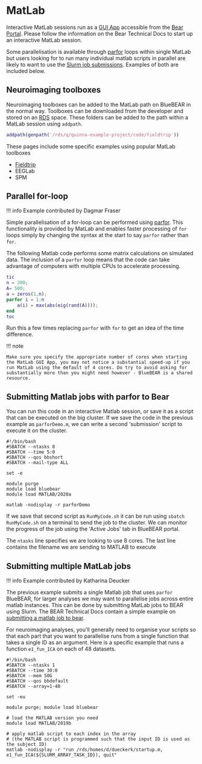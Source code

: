 # MatLab

Interactive MatLab sessions run as a [GUI App](https://docs.bear.bham.ac.uk/portal/gui_apps/) accessible from the [Bear Portal](https://docs.bear.bham.ac.uk/portal/accessing/). Please follow the information on the Bear Technical Docs to start up an interactive MatLab session.

Some parallelisation is available through [parfor](https://www.mathworks.com/help/matlab/ref/parfor.html) loops within single MatLab but users looking for to run many individual matlab scripts in parallel are likely to want to use the [Slurm job submissions](https://docs.bear.bham.ac.uk/bluebear/jobs/). Examples of both are included below.

## Neuroimaging toolboxes

Neuroimaging toolboxes can be added to the MatLab path on BlueBEAR in the normal way. Toolboxes can be downloaded from the developer and stored on an [RDS](https://docs.bear.bham.ac.uk/rds/accessing/) space. These folders can be added to the path within a MatLab session using `addpath`.

``` matlab
addpath(genpath('/rds/q/quinna-example-project/code/fieldtrip'))
```

These pages include some specific examples using popular MatLab toolboxes

- [Fieldtrip](fieldtrip.md)
- EEGLab
- SPM

## Parallel for-loop

!!! info
    Example contributed by Dagmar Fraser


Simple parallelisation of a for-loop can be performed using [parfor](https://www.mathworks.com/help/matlab/ref/parfor.html). This functionality is provided by MatLab and enables faster processing of `for` loops simply by changing the syntax at the start to say `parfor` rather than `for`.

The following Matlab code performs some matrix calculations on simulated data. The inclusion of a `parfor` loop means that the code can take advantage of computers with multiple CPUs to accelerate processing.

```Matlab
tic
n = 200;
A= 500;
a = zeros(1,n);
parfor i = 1:n
    a(i) = max(abs(eig(rand(A))));
end
toc
```

Run this a few times replacing `parfor` with `for` to get an idea of the time difference.

!!! note

    Make sure you specify the appropriate number of cores when starting the MatLab GUI App, you may not notice a substantial speed-up if you run MatLab using the default of 4 cores. Do try to avoid asking for substantially more than you might need however - BlueBEAR is a shared resource.

## Submitting Matlab jobs with parfor to Bear

You can run this code in an interactive Matlab session, or save it as a script that can be executed on the big cluster. If we save the code in the previous example as `parforDemo.m`, we can write a second 'submission' script to execute it on the cluster.

``` slurm
#!/bin/bash
#SBATCH --ntasks 8
#SBATCH --time 5:0
#SBATCH --qos bbshort
#SBATCH --mail-type ALL

set -e

module purge
module load bluebear
module load MATLAB/2020a

matlab -nodisplay -r parforDemo
```

If we save that second script as `RunMyCode.sh` it can be run using `sbatch RunMyCode.sh` on a terminal to send the job to the cluster. We can monitor the progress of the job using the 'Active Jobs' tab in BlueBEAR portal.

The `ntasks` line specifies we are looking to use 8 cores. The last line contains the filename we are sending to MATLAB to execute

## Submitting multiple MatLab jobs

!!! info
    Example contributed by Katharina Deucker

The previous example submits a single Matlab job that uses `parfor` BlueBEAR, for larger analyses we may want to parallelise jobs across entire matlab instances. This can be done by submitting MatLab jobs to BEAR using Slurm. The BEAR Technical Docs contain a simple example on [submitting a matlab job to bear](https://docs.bear.bham.ac.uk/bluebear/jobs/#an-example-job-script).

For neuroimaging analyses, you'll generally need to organise your scripts so that each part that you want to parallelise runs from a single function that takes a single ID as an argument. Here is a specific example that runs a function `e1_fun_ICA` on each of 48 datasets.

``` slurm
#!/bin/bash
#SBATCH --ntasks 1
#SBATCH --time 30:0
#SBATCH --mem 50G
#SBATCH --qos bbdefault
#SBATCH --array=1-48

set -eu

module purge; module load bluebear

# load the MATLAB version you need
module load MATLAB/2019b

# apply matlab script to each index in the array
# (the MATLAB script is programmed such that the input ID is used as the subject ID)
matlab -nodisplay -r "run /rds/homes/d/dueckerk/startup.m, e1_fun_ICA(${SLURM_ARRAY_TASK_ID}), quit"
```
